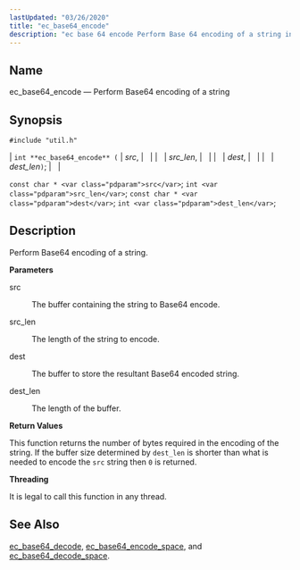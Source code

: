 ```yaml
---
lastUpdated: "03/26/2020"
title: "ec_base64_encode"
description: "ec base 64 encode Perform Base 64 encoding of a string int ec base 64 encode src src len dest dest len const char src int src len const char dest int dest len Perform Base 64 encoding of a string src The buffer containing the string to Base 64..."
---
```


<a name="apis.ec_base64_encode"></a> 
## Name

ec_base64_encode — Perform Base64 encoding of a string

## Synopsis

`#include "util.h"`

| `int **ec_base64_encode** (` | <var class="pdparam">src</var>, |   |
|   | <var class="pdparam">src_len</var>, |   |
|   | <var class="pdparam">dest</var>, |   |
|   | <var class="pdparam">dest_len</var>`)`; |   |

`const char * <var class="pdparam">src</var>`;
`int <var class="pdparam">src_len</var>`;
`const char * <var class="pdparam">dest</var>`;
`int <var class="pdparam">dest_len</var>`;<a name="idp47466800"></a> 
## Description

Perform Base64 encoding of a string.

**<a name="idp47468016"></a> Parameters**

<dl class="variablelist">

<dt>src</dt>

<dd>

The buffer containing the string to Base64 encode.

</dd>

<dt>src_len</dt>

<dd>

The length of the string to encode.

</dd>

<dt>dest</dt>

<dd>

The buffer to store the resultant Base64 encoded string.

</dd>

<dt>dest_len</dt>

<dd>

The length of the buffer.

</dd>

</dl>

**<a name="idp47476336"></a> Return Values**

This function returns the number of bytes required in the encoding of the string. If the buffer size determined by `dest_len` is shorter than what is needed to encode the `src` string then `0` is returned.

**<a name="idp47478736"></a> Threading**

It is legal to call this function in any thread.

<a name="idp47479840"></a> 
## See Also

[ec_base64_decode](/momentum/3/3-api/apis-ec-base-64-decode), [ec_base64_encode_space](/momentum/3/3-api/apis-ec-base-64-encode-space), and [ec_base64_decode_space](/momentum/3/3-api/apis-ec-base-64-decode-space).